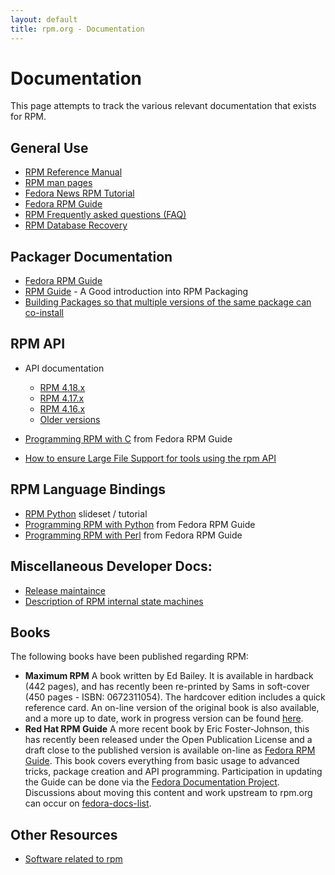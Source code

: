 ```yaml
---
layout: default
title: rpm.org - Documentation
---
```

# Documentation
This page attempts to track the various relevant documentation that exists for RPM.

## General Use
* [RPM Reference Manual](https://rpm-software-management.github.io/rpm/manual/)
* [RPM man pages](https://rpm-software-management.github.io/rpm/man/)
* [Fedora News RPM Tutorial](http://fedoranews.org/alex/tutorial/rpm/)
* [Fedora RPM Guide](http://docs.fedoraproject.org/en-US/Fedora_Draft_Documentation/0.1/html/RPM_Guide/index.html)
* [RPM Frequently asked questions (FAQ)](user_doc/faq.html)
* [RPM Database Recovery](user_doc/db_recovery.html)

## Packager Documentation
* [Fedora RPM Guide](http://docs.fedoraproject.org/en-US/Fedora_Draft_Documentation/0.1/html/RPM_Guide/index.html)
* [RPM Guide](https://rpm-packaging-guide.github.io/) - A Good introduction into RPM Packaging
* [Building Packages so that multiple versions of the same package can co-install](user_doc/multiple_versions.html)

## RPM API
* API documentation
  * [RPM 4.18.x](https://ftp.osuosl.org/pub/rpm/api/4.18.0/)
  * [RPM 4.17.x](https://ftp.osuosl.org/pub/rpm/api/4.17.0/)
  * [RPM 4.16.x](https://ftp.osuosl.org/pub/rpm/api/4.16.1/)
  * [Older versions](https://ftp.osuosl.org/pub/rpm/api/)

* [Programming RPM with C](http://docs.fedoraproject.org/en-US/Fedora_Draft_Documentation/0.1/html/RPM_Guide/ch-programming-c.html) from Fedora RPM Guide
* [How to ensure Large File Support for tools using the rpm API](devel_doc/large_files.html)

## RPM Language Bindings
* [RPM Python](http://www.ukuug.org/events/linux2004/programme/paper-PNasrat-1/rpm-python-slides/frames.html) slideset / tutorial
* [Programming RPM with Python](http://docs.fedoraproject.org/en-US/Fedora_Draft_Documentation/0.1/html/RPM_Guide/ch-rpm-programming-python.html) from Fedora RPM Guide
* [Programming RPM with Perl](http://docs.fedoraproject.org/en-US/Fedora_Draft_Documentation/0.1/html/RPM_Guide/ch-programming-perl.html) from Fedora RPM Guide 

## Miscellaneous Developer Docs:
  * [Release maintaince](devel_doc/release_maintaince.html)
  * [Description of RPM internal state machines](devel_doc/state_machines.html)

## Books
The following books have been published regarding RPM:

* **Maximum RPM** A book written by Ed Bailey. It is available in hardback (442 pages), and has recently been re-printed by Sams in soft-cover (450 pages - ISBN: 0672311054). The hardcover edition includes a quick reference card. An on-line version of the original book is also available, and a more up to date, work in progress version can be found [here](https://ftp.osuosl.org/pub/rpm/max-rpm/). 
* **Red Hat RPM Guide** A more recent book by Eric Foster-Johnson, this has recently been released under the Open Publication License and a draft close to the published version is available on-line as [Fedora RPM Guide](http://docs.fedoraproject.org/en-US/Fedora_Draft_Documentation/0.1/html/RPM_Guide/index.html). This book covers everything from basic usage to advanced tricks, package creation and API programming. Participation in updating the Guide can be done via the [Fedora Documentation Project](http://fedoraproject.org/wiki/DocsProject). Discussions about moving this content and work upstream to rpm.org can occur on [fedora-docs-list](http://www.redhat.com/mailman/listinfo/fedora-docs-list). 

## Other Resources
* [Software related to rpm](software.html)
